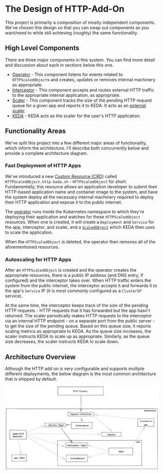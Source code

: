 # The Design of HTTP-Add-On

This project is primarily a composition of mostly independent components. We've chosen this design so that you can swap out components as you want/need to while still achieving (roughly) the same functionality.

## High Level Components

There are three major components in this system. You can find more detail and discussion about each in sections below this one.

- [Operator](../operator) - This component listens for events related to `HTTPScaledObject`s and creates, updates or removes internal machinery as appropriate.
- [Interceptor](../interceptor) - This component accepts and routes external HTTP traffic to the appropriate internal application, as appropriate.
- [Scaler](../scaler) - This component tracks the size of the pending HTTP request queue for a given app and reports it to KEDA. It acts as an [external scaler](https://keda.sh/docs/2.1/scalers/external-push/).
- [KEDA](https://keda.sh) - KEDA acts as the scaler for the user's HTTP application.

## Functionality Areas

We've split this project into a few different major areas of functionality, which inform the architecture. I'll describe both concurrently below and provide a complete architecture diagram.

### Fast Deployment of HTTP Apps

We've introduced a new [Custom Resource (CRD)](https://kubernetes.io/docs/concepts/extend-kubernetes/api-extension/custom-resources/) called `HTTPScaledObject.http.keda.sh` - `HTTPScaledObject` for short. Fundamentally, this resource allows an application developer to submit their HTTP-based application name and container image to the system, and have the system deploy all the necessary internal machinery required to deploy their HTTP application and expose it to the public internet.

The [operator](../operator) runs inside the Kubernetes namespace to which they're deploying their application and watches for these `HTTPScaledObject` resources. When one is created, it will create a `Deployment` and `Service` for the app, interceptor, and scaler, and a [`ScaledObject`](https://keda.sh/docs/2.1/concepts/scaling-deployments/) which KEDA then uses to scale the application.

When the `HTTPScaledObject` is deleted, the operator then removes all of the aforementioned resources.

### Autoscaling for HTTP Apps

After an `HTTPScaledObject` is created and the operator creates the appropriate resources, there is a public IP address (and DNS entry, if configured) and the interceptor takes over. When HTTP traffic enters the system from the public internet, the interceptor accepts it and forwards it to the app's `Service` IP (it is most commonly configured as a `ClusterIP` service).

At the same time, the interceptor keeps track of the size of the pending HTTP requests - HTTP requests that it has forwarded but the app hasn't returned. The scaler periodically makes HTTP requests to the interceptor via an internal HTTP endpoint - on a separate port from the public server - to get the size of the pending queue. Based on this queue size, it reports scaling metrics as appropriate to KEDA. As the queue size increases, the scaler instructs KEDA to scale up as appropriate. Similarly, as the queue size decreases, the scaler instructs KEDA to scale down.

## Architecture Overview

Although the HTTP add on is very configurable and supports multiple different deployments, the below diagram is the most common architecture that is shipped by default.

![architecture diagram](./images/arch.png)
